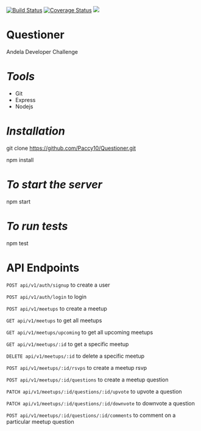 [![Build Status](https://travis-ci.com/Paccy10/Questioner.svg?branch=data_structure)](https://travis-ci.com/Paccy10/Questioner)
[![Coverage Status](https://coveralls.io/repos/github/Paccy10/Questioner/badge.svg?branch=data_structure)](https://coveralls.io/github/Paccy10/Questioner?branch=data_structure)
<a href="https://codeclimate.com/github/codeclimate/codeclimate/maintainability"><img src="https://api.codeclimate.com/v1/badges/a99a88d28ad37a79dbf6/maintainability" /></a>

# Questioner
Andela Developer Challenge

# *Tools*

- Git
- Express
- Nodejs

# *Installation*

git clone https://github.com/Paccy10/Questioner.git

npm install

# *To start the server*

npm start

# *To run tests*

npm test

# API Endpoints

  `POST api/v1/auth/signup` to create a user

  `POST api/v1/auth/login` to login

  `POST api/v1/meetups` to create a meetup

  `GET api/v1/meetups` to get all meetups

  `GET api/v1/meetups/upcoming` to get all upcoming meetups

  `GET api/v1/meetups/:id` to get a specific meetup

  `DELETE api/v1/meetups/:id` to delete a specific meetup

  `POST api/v1/meetups/:id/rsvps` to create a meetup rsvp

  `POST api/v1/meetups/:id/questions` to create a meetup question

  `PATCH api/v1/meetups/:id/questions/:id/upvote` to upvote a question

  `PATCH api/v1/meetups/:id/questions/:id/downvote` to downvote a question

  `POST api/v1/meetups/:id/questions/:id/comments` to comment on a particular meetup question